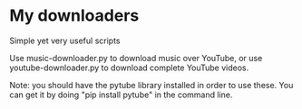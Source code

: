 # My downloaders
Simple yet very useful scripts

Use music-downloader.py to download music over YouTube, or use youtube-downloader.py to download complete YouTube videos.


Note: you should have the pytube library installed in order to use these. You can get it by doing "pip install pytube" in the command line.
